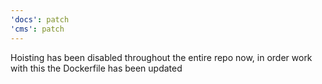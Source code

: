 ```yaml
---
'docs': patch
'cms': patch
---
```


Hoisting has been disabled throughout the entire repo now, in order work with this the Dockerfile has been updated
